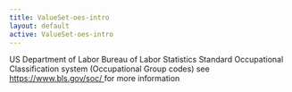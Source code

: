 ```yaml
---
title: ValueSet-oes-intro
layout: default
active: ValueSet-oes-intro
---
```


US Department of Labor Bureau of Labor Statistics Standard Occupational Classification system (Occupational Group codes) see [https://www.bls.gov/soc/ ](https://www.bls.gov/soc/) for more information